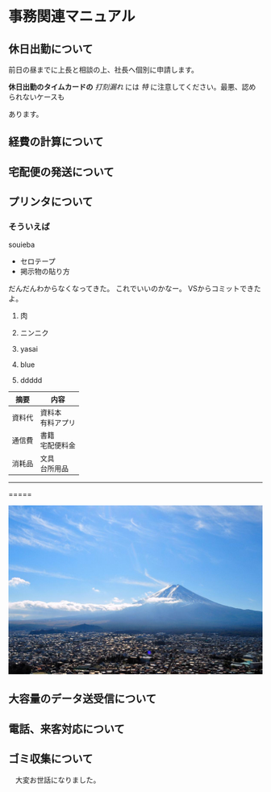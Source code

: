 # 事務関連マニュアル

## 休日出勤について
前日の昼までに上長と相談の上、社長へ個別に申請します。

**休日出勤のタイムカードの** *打刻漏れ* には *特* に注意してください。最悪、認められないケースも

あります。


## 経費の計算について
## 宅配便の発送について
## プリンタについて
### そういえば
souieba
- セロテープ
- 掲示物の貼り方

だんだんわからなくなってきた。
これでいいのかなー。
VSからコミットできたよ。

1. 肉
2. ニンニク
3. yasai

1. blue
1. ddddd

|摘要|内容|
|--|--
|資料代|資料本<BR>有料アプリ
|通信費|書籍<br>宅配便料金
|消耗品|文具<BR>台所用品
-----
=====


![切手代](img/img_2.jpeg)

## 大容量のデータ送受信について
## 電話、来客対応について
## ゴミ収集について
　大変お世話になりました。


